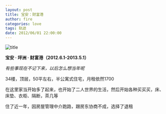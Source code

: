 ```yaml
---
layout: post
title: 宝安：财富港
author: fire
categories: love 
tags: 轨迹
date: 2012/06/01 22:00:00
---
```


![title](https://image.sideproject.cn/titlex/titlex_107.jpg)

**宝安 · 坪洲 · 财富港（2012.6.1-2013.5.1）**

*有些事现在不记下来，以后怎么想当年呢*

34楼，顶层，50平左右，半公寓式住宅，月租依然1700

在这里家当开始多了起来，也开始了二人世界的生活，然后开始各种买买买，床、床垫、衣柜、隔断，茶几等

住了近一年，因房屋管理中介跑路，跟房东协商不成，选择了退租
